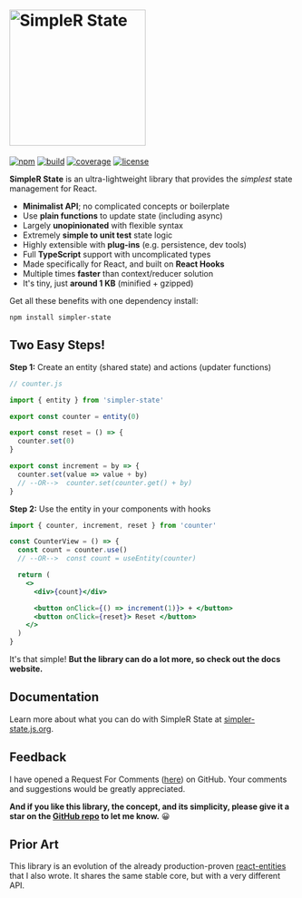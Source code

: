 # <img src="https://simpler-state.js.org/assets/simpler-state-logo.png" alt="SimpleR State" width="240"/>

[![npm](https://img.shields.io/npm/v/simpler-state)](https://www.npmjs.com/package/simpler-state)
[![build](https://img.shields.io/travis/arnelenero/simpler-state)](https://travis-ci.org/github/arnelenero/simpler-state)
[![coverage](https://img.shields.io/coveralls/github/arnelenero/simpler-state)](https://coveralls.io/github/arnelenero/simpler-state)
[![license](https://img.shields.io/github/license/arnelenero/simpler-state)](https://opensource.org/licenses/MIT)

__SimpleR State__ is an ultra-lightweight library that provides the _simplest_ state management for React.

- __Minimalist API__; no complicated concepts or boilerplate
- Use __plain functions__ to update state (including async)
- Largely __unopinionated__ with flexible syntax
- Extremely __simple to unit test__ state logic
- Highly extensible with __plug-ins__ (e.g. persistence, dev tools)
- Full __TypeScript__ support with uncomplicated types
- Made specifically for React, and built on __React Hooks__ 
- Multiple times __faster__ than context/reducer solution
- It's tiny, just __around 1 KB__ (minified + gzipped)

Get all these benefits with one dependency install:
```
npm install simpler-state
```

## Two Easy Steps!

__Step 1:__ Create an entity (shared state) and actions (updater functions)

```js
// counter.js

import { entity } from 'simpler-state'

export const counter = entity(0)

export const reset = () => {
  counter.set(0)
}

export const increment = by => {
  counter.set(value => value + by)  
  // --OR-->  counter.set(counter.get() + by)  
}
```

__Step 2:__ Use the entity in your components with hooks

```jsx
import { counter, increment, reset } from 'counter'

const CounterView = () => {
  const count = counter.use()
  // --OR-->  const count = useEntity(counter)

  return (
    <>
      <div>{count}</div>

      <button onClick={() => increment(1)}> + </button> 
      <button onClick={reset}> Reset </button>
    </>
  )
}
```

It's that simple! __But the library can do a lot more, so check out the docs website.__ 

## Documentation

Learn more about what you can do with SimpleR State at [simpler-state.js.org](https://simpler-state.js.org).

## Feedback

I have opened a Request For Comments ([here](https://github.com/arnelenero/simpler-state/issues/1)) on GitHub. Your comments and suggestions would be greatly appreciated.

__And if you like this library, the concept, and its simplicity, please give it a star on the [GitHub repo](https://github.com/arnelenero/simpler-state) to let me know.__ 😀

## Prior Art

This library is an evolution of the already production-proven [react-entities](https://github.com/arnelenero/react-entities) that I also wrote. It shares the same stable core, but with a very different API.
